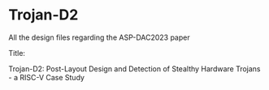 # Trojan-D2
All the design files regarding the ASP-DAC2023 paper

Title:

Trojan-D2: Post-Layout Design and Detection of Stealthy Hardware Trojans - a RISC-V Case Study


